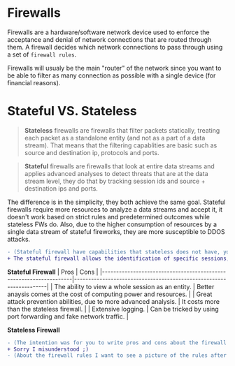 # Firewalls

Firewalls are a hardware/software network device used to enforce the acceptance and denial of network connections that are routed through them. A firewall decides which network connections to pass through using a set of `firewall rules`.

Firewalls will usualy be the main "router" of the network since you want to be able to filter as many connection as possible with a single device (for financial reasons).

# Stateful VS. Stateless

> **Stateless** firewalls are firewalls that filter packets statically, treating each packet as a standalone entity (and not as a part of a data stream). That means that the filtering capablities are basic such as source and destination ip, protocols and ports. 

> **Stateful** firewalls are firewalls that look at entire data streams and applies advanced analyses to detect threats that are at the data stream level, they do that by tracking session ids and source + destination ips and ports.

The difference is in the simplicity, they both achieve the same goal. Stateful firewalls require more resources to analyze a data streams and accept it, it doesn't work based on strict rules and predetermined outcomes while stateless FWs do. Also, due to the higher consumption of resources by a single data stream of stateful fireworks, they are more susceptible to DDOS attacks.

```diff
- (Stateful firewall have capabilities that stateless does not have, you have to make the rules more loose if you have a stateless firewall can you explain why?)
+ The stateful firewall allows the identification of specific sessions, giving the ability of advanced analyses based on the protocol of the session and the data that is sent throught the packets. And then blocking or forwarding the connection based on those findings. That kind of analysis is not possible when viewing each packet on it's own, the data inside isn't complete and you can only make out so much from the contents of a single packet. That is why the rules have to be more loose and vague. 
```

**Stateful Firewall**
| Pros                                                              | Cons                                                               |
|-------------------------------------------------------------------|--------------------------------------------------------------------|
| The ability to view a whole session as an entity.                 | Better anaysis comes at the cost of computing power and resources. |
| Great attack prevention abilities, due to more advanced analysis. | It costs more than the stateless firewall.                         |
| Extensive logging.                                                | Can be tricked by using port forwarding and fake network traffic.  |

**Stateless Firewall**


```diff
- (The intention was for you to write pros and cons about the firewall types)
+ Sorry I misunderstood ;)
- (About the firewall rules I want to see a picture of the rules after the changes, and I can tell you from what I have read that there are more changes need to be made)
```
